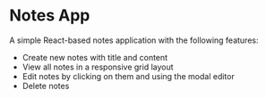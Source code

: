 # Notes App

A simple React-based notes application with the following features:
- Create new notes with title and content
- View all notes in a responsive grid layout
- Edit notes by clicking on them and using the modal editor
- Delete notes